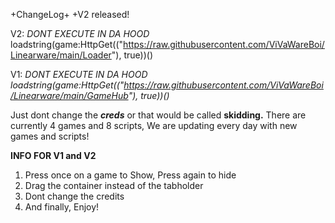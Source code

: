 +ChangeLog+
+V2 released!

V2:
*DONT EXECUTE IN DA HOOD*
loadstring(game:HttpGet(("https://raw.githubusercontent.com/ViVaWareBoi/Linearware/main/Loader"), true))()



V1:
*DONT EXECUTE IN DA HOOD*
*loadstring(game:HttpGet(("https://raw.githubusercontent.com/ViVaWareBoi/Linearware/main/GameHub"), true))()*

Just dont change the ***creds*** or that would be called **skidding.**
There are currently 4 games and 8 scripts, We are updating every day with new games and scripts!

****INFO FOR V1 and V2****

1. Press once on a game to Show, Press again to hide
2. Drag the container instead of the tabholder
3. Dont change the credits
4. And finally, Enjoy!
